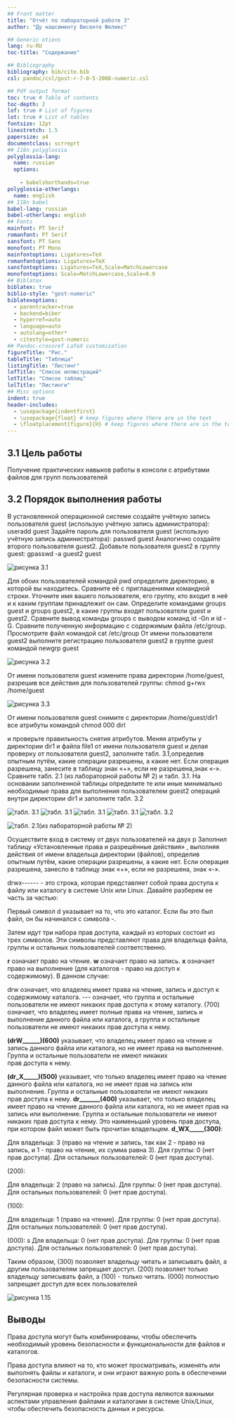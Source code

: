 ```yaml
---
## Front matter
title: "Отчёт по лабораторной работе 3"
author: "Ду нашсименту Висенте Феликс"

## Generic otions
lang: ru-RU
toc-title: "Содержание"

## Bibliography
bibliography: bib/cite.bib
csl: pandoc/csl/gost-r-7-0-5-2008-numeric.csl

## Pdf output format
toc: true # Table of contents
toc-depth: 2
lof: true # List of figures
lot: true # List of tables
fontsize: 12pt
linestretch: 1.5
papersize: a4
documentclass: scrreprt
## I18n polyglossia
polyglossia-lang:
  name: russian
  options:
	
	- babelshorthands=true
polyglossia-otherlangs:
  name: english
## I18n babel
babel-lang: russian
babel-otherlangs: english
## Fonts
mainfont: PT Serif
romanfont: PT Serif
sansfont: PT Sans
monofont: PT Mono
mainfontoptions: Ligatures=TeX
romanfontoptions: Ligatures=TeX
sansfontoptions: Ligatures=TeX,Scale=MatchLowercase
monofontoptions: Scale=MatchLowercase,Scale=0.9
## Biblatex
biblatex: true
biblio-style: "gost-numeric"
biblatexoptions:
  - parentracker=true
  - backend=biber
  - hyperref=auto
  - language=auto
  - autolang=other*
  - citestyle=gost-numeric
## Pandoc-crossref LaTeX customization
figureTitle: "Рис."
tableTitle: "Таблица"
listingTitle: "Листинг"
lofTitle: "Список иллюстраций"
lotTitle: "Список таблиц"
lolTitle: "Листинги"
## Misc options
indent: true
header-includes:
  - \usepackage{indentfirst}
  - \usepackage{float} # keep figures where there are in the text
  - \floatplacement{figure}{H} # keep figures where there are in the text
---
```


## 3.1 Цель работы

 Получение практических навыков работы в консоли с атрибутами файлов для групп пользователей

## 3.2 Порядок выполнения работы

В установленной операционной системе создайте учётную запись пользователя guest (использую учётную запись администратора):
useradd guest
Задайте пароль для пользователя guest (использую учётную запись администратора):
passwd guest
Аналогично создайте второго пользователя guest2.
Добавьте пользователя guest2 в группу guest:
gpasswd -a guest2 guest

![рисунка 3.1](image/1.png)

Для обоих пользователей командой pwd определите директорию, в которой вы находитесь. Сравните её с приглашениями командной строки.
Уточните имя вашего пользователя, его группу, кто входит в неё
и к каким группам принадлежит он сам. Определите командами
groups guest и groups guest2, в какие группы входят пользователи guest и guest2. Сравните вывод команды groups с выводом команд
id -Gn и id -G.
Сравните полученную информацию с содержимым файла /etc/group.
Просмотрите файл командой
cat /etc/group
От имени пользователя guest2 выполните регистрацию пользователя
guest2 в группе guest командой
newgrp guest

![рисунка 3.2](image/2.png)

От имени пользователя guest измените права директории /home/guest, разрешив все действия для пользователей группы:
chmod g+rwx /home/guest

![рисунка 3.3](image/3.png)

От имени пользователя guest снимите с директории /home/guest/dir1 все атрибуты командой chmod 000 dirl

и проверьте правильность снятия атрибутов.
Меняя атрибуты у директории dir1 и файла file1 от имени пользователя guest и делая проверку от пользователя guest2, заполните табл. 3.1,определив опытным путём, какие операции разрешены, а какие нет. Если операция разрешена, занесите в таблицу знак «+», если не разрешена,знак «-».
Сравните табл. 2.1 (из лабораторной работы № 2) и табл. 3.1.
На основании заполненной таблицы определите те или иные минимально необходимые права для выполнения пользователем guest2 операций внутри директории dir1 и заполните табл. 3.2

![табл. 3.1](image/4.png)
![табл. 3.1](image/4.1.png)
![табл. 3.1](image/4.2.png)
![табл. 3.1](image/4.3.png)
![табл. 3.2](image/5.png)

![табл. 2.1(из лабораторной работы № 2)](image/13.png)

Осуществите вход в систему от двух пользователей на двух р
Заполнил таблицу «Установленные права и разрешённые действия»
, выполняя действия от имени владельца директории (файлов), определив опытным путём, какие операции разрешены, а какие нет.
Если операция разрешена, занесло в таблицу знак «+», если не разрешена, знак «-».

drwx------ - это строка, которая представляет собой права доступа к файлу или каталогу в системе Unix или Linux. Давайте разберем ее часть за частью:

Первый символ d указывает на то, что это каталог. Если бы это был файл, он бы начинался с символа -.

Затем идут три набора прав доступа, каждый из которых состоит из трех символов. Эти символы представляют права для владельца файла, группы и остальных пользователей соответственно.

**r** означает право на чтение.
**w** означает право на запись.
**x** означает право на выполнение (для каталогов - право на доступ к содержимому).
В данном случае:

drw означает, что владелец имеет права на чтение, запись и доступ к содержимому каталога.
--- означает, что группа и остальные пользователи не имеют никаких прав доступа к этому каталогу.
(700) означает, что владелец имеет полные права на чтение, запись и выполнение данного файла или каталога, а группа и остальные пользователи не имеют никаких прав доступа к нему.

**(drW______)(600)** указывает, что владелец имеет право на чтение и запись данного файла или каталога, но не имеет права на выполнение. Группа и остальные пользователи не имеют никаких прав доступа к нему.

**(dr_X_____)(500)** указывает, что только владелец имеет право на чтение данного файла или каталога, но не имеет прав на запись или выполнение. Группа и остальные пользователи не имеют никаких прав доступа к нему.
**dr_______(400)** указывает, что только владелец имеет право на чтение данного файла или каталога, но не имеет прав на запись или выполнение. Группа и остальные пользователи не имеют никаких прав доступа к нему. Это наименьший уровень прав доступа, при котором файл может быть прочитан владельцем.
**d_WX_____(300)**:

Для владельца: 3 (право на чтение и запись, так как 2 - право на запись, и 1 - право на чтение, их сумма равна 3).
Для группы: 0 (нет прав доступа).
Для остальных пользователей: 0 (нет прав доступа).

(200):

Для владельца: 2 (право на запись).
Для группы: 0 (нет прав доступа).
Для остальных пользователей: 0 (нет прав доступа).

(100):

Для владельца: 1 (право на чтение).
Для группы: 0 (нет прав доступа).
Для остальных пользователей: 0 (нет прав доступа).

(000):
s
Для владельца: 0 (нет прав доступа).
Для группы: 0 (нет прав доступа).
Для остальных пользователей: 0 (нет прав доступа).

Таким образом, (300) позволяет владельцу читать и записывать файл, а другим пользователям запрещает доступ. (200) позволяет только владельцу записывать файл, а (100) - только читать. (000) полностью запрещает доступ для всех пользователей

![рисунка 1.15](image/13.png)

## Выводы

Права доступа могут быть комбинированы, чтобы обеспечить необходимый уровень безопасности и функциональности для файлов и каталогов.

Права доступа влияют на то, кто может просматривать, изменять или выполнять файлы и каталоги, и они играют важную роль в обеспечении безопасности системы.

Регулярная проверка и настройка прав доступа являются важными аспектами управления файлами и каталогами в системе Unix/Linux, чтобы обеспечить безопасность данных и ресурсы.
